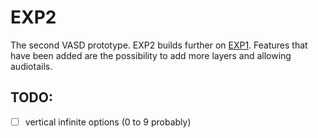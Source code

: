 # EXP2
The second VASD prototype. EXP2 builds further on [EXP1](https://github.com/StijndeK/VASD/tree/master/VASD_EXP1_PY). Features that have been added are the possibility to add more layers and allowing audiotails.

## TODO:
- [ ] vertical infinite options (0 to 9 probably)
